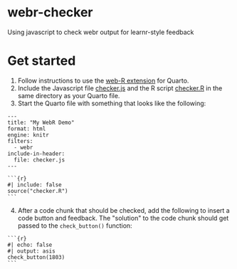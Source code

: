 # webr-checker
Using javascript to check webr output for learnr-style feedback

# Get started

1.  Follow instructions to use the [web-R extension](https://github.com/coatless/quarto-webr) for Quarto.
2.  Include the Javascript file [checker.js](checker.js) and the R script [checker.R](checker.R) in the same directory as your Quarto file.
3.  Start the Quarto file with something that looks like the following:

````
---
title: "My WebR Demo"
format: html
engine: knitr
filters:                         
  - webr  
include-in-header:
  file: checker.js
---

```{r}
#| include: false
source("checker.R")
```
````

4. After a code chunk that should be checked, add the following to insert a code button and feedback. The "solution" to the code chunk should get passed to the `check_button()` function:

````
```{r}
#| echo: false
#| output: asis
check_button(1803)
```
````
